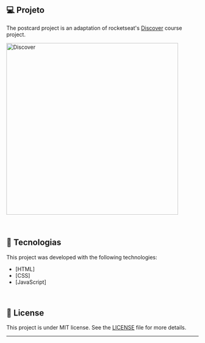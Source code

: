 ## 💻 Projeto

The postcard project is an adaptation of rocketseat's [Discover](https://app.rocketseat.com.br/discover) course project.

<p>
  <img alt="Discover" src="https://miro.medium.com/v2/resize:fit:1200/1*fs0ScMc45X9QEwno8G414A.png" width="450px">
</p>

<br>

## 🧪 Tecnologias

This project was developed with the following technologies:

- [HTML]
- [CSS]
- [JavaScript]

<br>

## 📝 License

This project is under MIT license. See the [LICENSE](LICENSE.md) file for more details.

---

<!--START_SECTION:footer-->
